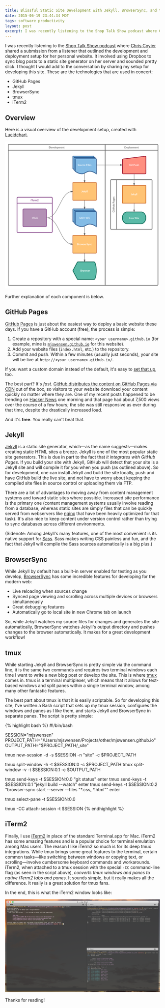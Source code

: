 ```yaml
---
title: Blissful Static Site Development with Jekyll, BrowserSync, and tmux
date: 2015-06-19 23:44:34 MDT
tags: software productivity
layout: post
excerpt: I was recently listening to the Shop Talk Show podcast where Chris Coyier shared a submission from a listener that outlined the development and deployment setup for her personal website. I thought I would add to the conversation by sharing my setup for developing mjswensen.com.
---
```


I was recently listening to the [Shop Talk Show podcast](http://shoptalkshow.com/) where [Chris Coyier](https://css-tricks.com/) shared a submission from a listener that outlined the development and deployment setup for her personal website. It involved using Dropbox to sync blog posts to a static site generator on her server and sounded pretty slick. I thought I would add to the conversation by sharing my setup for developing this site. These are the technologies that are used in concert:

* GitHub Pages
* Jekyll
* BrowserSync
* tmux
* iTerm2

## Overview

Here is a visual overview of the development setup, created with [Lucidchart](https://www.lucidchart.com/).

![Visual representation of static site development setup](/blog/images/blissful-static-site-process.png)

Further explanation of each component is below.

## GitHub Pages

[GitHub Pages](https://pages.github.com/) is just about the easiest way to deploy a basic website these days. If you have a GitHub account (free), the process is simple:

1. Create a repository with a special name: `<your username>.github.io` (for example, mine is [`mjswensen.github.io`](https://github.com/mjswensen/mjswensen.github.io) for this website).
2. Add your website files (`index.html`, etc.) to the repository.
3. Commit and push. Within a few minutes (usually just seconds), your site will be live at `http://<your username>.github.io/`.

If you want a custom domain instead of the default, it's easy to [set that up](https://help.github.com/articles/setting-up-a-custom-domain-with-github-pages/), too.

The best part? It's *fast*. [GitHub distributes the content on GitHub Pages via CDN](https://github.com/blog/1715-faster-more-awesome-github-pages) out of the box, so visitors to your website download your content quickly no matter where they are. One of my recent posts happened to be trending on [Hacker News](https://news.ycombinator.com/item?id=9113474) one morning and that page had about 7,500 views over the course of a few hours; the site was still responsive as ever during that time, despite the drastically increased load.

And it's **free**. You really can't beat that.

## Jekyll

[Jekyll](http://jekyllrb.com/) is a static site generator, which—as the name suggests—makes creating static HTML sites a breeze. Jekyll is one of the most popular static site generators. This is due in part to the fact that *it integrates with GitHub Pages*. If you build your site with Jekyll, GitHub will detect that your site is a Jekyll site and will compile it for you when you push (as outlined above). So for development, one can install Jekyll and build the site locally, push and have GitHub build the live site, and not have to worry about keeping the compiled site files in source control or uploading them via FTP.

There are a lot of advantages to moving away from content management systems and toward static sites where possible. Increased site performance is the primary one (content management systems usually involve reading from a database, whereas static sites are simply files that can be quickly served from webservers like [nginx](http://nginx.org/) that have been heavily optimized for that task). It's also nice to keep content under version control rather than trying to sync databases across different environments.

(Sidenote: Among Jekyll's many features, one of the most convenient is its native support for [Sass](http://sass-lang.com/). Sass makes writing CSS painless and fun, and the fact that Jekyll will compile the Sass sources automatically is a big plus.)

## BrowserSync

While Jekyll by default has a built-in server enabled for testing as you develop, [BrowserSync](http://www.browsersync.io/) has some incredible features for developing for the modern web:

* Live reloading when sources change
* Synced page viewing and scrolling across multiple devices or browsers simultaneously
* Great debugging features
* Automatically go to local site in new Chrome tab on launch

So, while Jekyll watches my source files for changes and generates the site automatically, BrowserSync watches Jekyll's output directory and pushes changes to the browser automatically. It makes for a great development workflow!

## tmux

While starting Jekyll and BrowserSync is pretty simple via the command line, it is the same two commands and requires two terminal windows each time I want to write a new blog post or develop the site. This is where [tmux](http://tmux.github.io/) comes in. tmux is a terminal multiplexer, which means that it allows for text-based windows and split panes within a single terminal window, among many other fantastic features.

The best part about tmux is that it is easily scriptable. So for developing this site, I've written a Bash script that sets up my tmux session, configures the windows and panes as I like them, and starts Jekyll and BrowserSync in separate panes. The script is pretty simple:

{% highlight bash %}
#!/bin/bash

SESSION="mjswensen"
PROJECT_PATH="/Users/mjswensen/Projects/other/mjswensen.github.io"
OUTPUT_PATH="$PROJECT_PATH/_site"

tmux new-session -d -s $SESSION -n "site" -c $PROJECT_PATH

tmux split-window -h -t $SESSION:0 -c $PROJECT_PATH
tmux split-window -v -t $SESSION:0.1 -c $OUTPUT_PATH

tmux send-keys -t $SESSION:0.0 "git status" enter
tmux send-keys -t $SESSION:0.1 "jekyll build --watch" enter
tmux send-keys -t $SESSION:0.2 "browser-sync start --server --files \"*.css, *.html\"" enter

tmux select-pane -t $SESSION:0.0

tmux -CC attach-session -t $SESSION
{% endhighlight %}

## iTerm2

Finally, I use [iTerm2](http://iterm2.com/) in place of the standard Terminal.app for Mac. iTerm2 has some amazing features and is a popular choice for terminal emulation among Mac users. The reason I like iTerm2 so much is for its deep tmux integrations. While tmux brings some great features to the terminal, certain common tasks—like switching between windows or copying text, or scrolling—involve cumbersome keyboard commands and workarounds. iTerm2, when attached to a tmux session with the special `-CC` command-line flag (as seen in the script above), *converts tmux windows and panes to native iTerm2 tabs and panes*. It sounds simple, but it really makes all the difference. It really is a great solution for tmux fans.

In the end, this is what the iTerm2 window looks like:

![Screenshot of iTerm2 connected to tmux session](/blog/images/blissful-static-site-iterm2-screenshot.png)

Thanks for reading!
